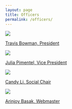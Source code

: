 ```yaml
---
layout: page
title: Officers
permalink: /officers/
---
```


<img class="headshot" src="{{ site.baseurl }}/uploads/headshots/Bowman_Travis.jpg">

[Travis Bowman, President](/officers/travis-bowman.md)
<!-- {:.figcaption} -->

<img class="headshot" src="{{ site.baseurl }}/uploads/headshots/Julia Pimentel_Professional Headshot_2021.jpg">

[Julia Pimentel, Vice President](/officers/julia-pimentel.md)
<!--{:.figcaption} -->

<img class="headshot" src="{{ site.baseurl }}/uploads/headshots/Candy Li Headshot.jpg">

[Candy Li, Social Chair](/officers/candy-li.md)
<!--{:.figcaption} -->

<img class="headshot" src="{{ site.baseurl }}/uploads/headshots/arinjoyb_headshot.gif">

[Arinjoy Basak, Webmaster](/officers/arinjoy-basak.md)
<!--{:.figcaption} -->